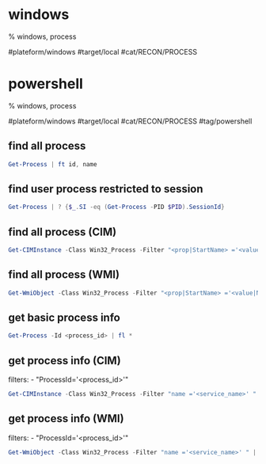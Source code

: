 # windows
% windows, process

#plateform/windows #target/local #cat/RECON/PROCESS



# powershell
% windows, process

#plateform/windows #target/local #cat/RECON/PROCESS #tag/powershell 

## find all process 
```powershell
Get-Process | ft id, name
```

## find user process restricted to session
```powershell
Get-Process | ? {$_.SI -eq (Get-Process -PID $PID).SessionId}
```

## find all process (CIM)
```powershell
Get-CIMInstance -Class Win32_Process -Filter "<prop|StartName> ='<value|NT Authority%>' " | Select-Object *
```


## find all process (WMI)
```powershell
Get-WmiObject -Class Win32_Process -Filter "<prop|StartName> ='<value|NT Authority%>' " | Select-Object *
```


## get basic process info 
```powershell
Get-Process -Id <process_id> | fl *
```


## get process info (CIM)
filters: 
    - "ProcessId='<process_id>'"
```powershell
Get-CIMInstance -Class Win32_Process -Filter "name ='<service_name>' " | Select-Object *
```

## get process info (WMI)
filters: 
    - "ProcessId='<process_id>'"
```powershell
Get-WmiObject -Class Win32_Process -Filter "name ='<service_name>' " | Select-Object *
```

